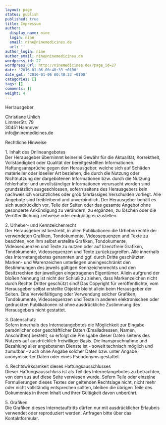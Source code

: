 ```yaml
---
layout: page
status: publish
published: true
title: Impressum
author:
  display_name: nine
  login: nine
  email: nine@ninemedicines.de
  url: ''
author_login: nine
author_email: nine@ninemedicines.de
wordpress_id: 27
wordpress_url: http://ninemedicines.de/?page_id=27
date: '2016-01-06 00:40:33 +0100'
date_gmt: '2016-01-06 00:40:33 +0100'
categories: []
tags: []
comments: []
weight: 4
---
```

<p>Herrausgeber</p>
<p>Christiane Uhlich<br />
LimmerStr. 79<br />
30451 Hannover<br />
info@ninemedicines.de</p>
<p>Rechtliche Hinweise</p>
<p>1. Inhalt des Onlineangebotes<br />
Der Herausgeber &uuml;bernimmt keinerlei Gew&auml;hr f&uuml;r die Aktualit&auml;t, Korrektheit, Vollst&auml;ndigkeit oder Qualit&auml;t der bereitgestellten Informationen. Haftungsanspr&uuml;che gegen den Herausgeber, welche sich auf Sch&auml;den materieller oder ideeller Art beziehen, die durch die Nutzung oder Nichtnutzung der dargebotenen Informationen bzw. durch die Nutzung fehlerhafter und unvollst&auml;ndiger Informationen verursacht worden sind grunds&auml;tzlich ausgeschlossen, sofern seitens des Herausgebers kein nachweislich vors&auml;tzliches oder grob fahrl&auml;ssiges Verschulden vorliegt. Alle Angebote sind freibleibend und unverbindlich. Der Herausgeber beh&auml;lt es sich ausdr&uuml;cklich vor, Teile der Seiten oder das gesamte Angebot ohne gesonderte Ank&uuml;ndigung zu ver&auml;ndern, zu erg&auml;nzen, zu l&ouml;schen oder die Ver&ouml;ffentlichung zeitweise oder endg&uuml;ltig einzustellen.</p>
<p>2. Urheber- und Kennzeichenrecht<br />
Der Herausgeber ist bestrebt, in allen Publikationen die Urheberrechte der verwendeten Grafiken, Tondokumente, Videosequenzen und Texte zu beachten, von ihm selbst erstellte Grafiken, Tondokumente, Videosequenzen und Texte zu nutzen oder auf lizenzfreie Grafiken, Tondokumente, Videosequenzen und Texte zur&uuml;ckzugreifen. Alle innerhalb des Internetangebotes genannten und ggf. durch Dritte gesch&uuml;tzten Marken- und Warenzeichen unterliegen uneingeschr&auml;nkt den Bestimmungen des jeweils g&uuml;ltigen Kennzeichenrechts und den Besitzrechten der jeweiligen eingetragenen Eigent&uuml;mer. Allein aufgrund der blo&szlig;en Nennung ist nicht der Schlu&szlig; zu ziehen, dass Markenzeichen nicht durch Rechte Dritter gesch&uuml;tzt sind! Das Copyright f&uuml;r ver&ouml;ffentlichte, vom Herausgeber selbst erstellte Objekte bleibt allein beim Herausgeber der Seiten. Eine Vervielf&auml;ltigung oder Verwendung solcher Grafiken, Tondokumente, Videosequenzen und Texte in anderen elektronischen oder gedruckten Publikationen ist ohne ausdr&uuml;ckliche Zustimmung des Herausgebers nicht gestattet.</p>
<p>3. Datenschutz<br />
Sofern innerhalb des Internetangebotes die M&ouml;glichkeit zur Eingabe pers&ouml;nlicher oder gesch&auml;ftlicher Daten (Emailadressen, Namen, Anschriften) besteht, so erfolgt die Preisgabe dieser Daten seitens des Nutzers auf ausdr&uuml;cklich freiwilliger Basis. Die Inanspruchnahme und Bezahlung aller angebotenen Dienste ist - soweit technisch m&ouml;glich und zumutbar - auch ohne Angabe solcher Daten bzw. unter Angabe anonymisierter Daten oder eines Pseudonyms gestattet.</p>
<p>4. Rechtswirksamkeit dieses Haftungsausschlusses<br />
Dieser Haftungsausschluss ist als Teil des Internetangebotes zu betrachten, von dem aus auf diese Seite verwiesen wurde. Sofern Teile oder einzelne Formulierungen dieses Textes der geltenden Rechtslage nicht, nicht mehr oder nicht vollst&auml;ndig entsprechen sollten, bleiben die &uuml;brigen Teile des Dokumentes in ihrem Inhalt und ihrer G&uuml;ltigkeit davon unber&uuml;hrt.</p>
<p>5. Grafiken<br />
Die Grafiken dieses Internetauftritts d&uuml;rfen nur mit ausdr&uuml;cklicher Erlaubnis verwendet oder reproduziert werden. Anfragen bitte &uuml;ber das Kontaktformular.</p>
